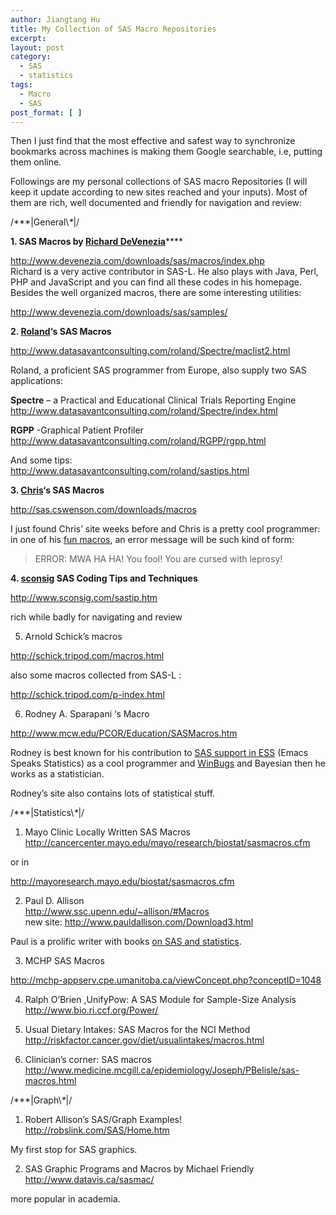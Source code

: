 ```yaml
---
author: Jiangtang Hu
title: My Collection of SAS Macro Repositories
excerpt:
layout: post
category:
  - SAS
  - statistics
tags:
  - Macro
  - SAS
post_format: [ ]
---
```

Then I just find that the most effective and safest way to synchronize bookmarks across machines is making them Google searchable, i.e, putting them online.

Followings are my personal collections of SAS macro Repositories (I will keep it update according to new sites reached and your inputs). Most of them are rich, well documented and friendly for navigation and review: 

/\*\*\*|General\\*\**|/

**1. SAS Macros by [Richard DeVenezia][1]******

<http://www.devenezia.com/downloads/sas/macros/index.php>   
Richard is a very active contributor in SAS-L. He also plays with Java, Perl, PHP and JavaScript and you can find all these codes in his homepage. Besides the well organized macros, there are some interesting utilities:

<http://www.devenezia.com/downloads/sas/samples/>

**2. **[**Roland**][2]**‘s SAS Macros**

<http://www.datasavantconsulting.com/roland/Spectre/maclist2.html>

Roland, a proficient SAS programmer from Europe, also supply two SAS applications:

**Spectre** – a Practical and Educational Clinical Trials Reporting Engine   
<http://www.datasavantconsulting.com/roland/Spectre/index.html>

**RGPP** -Graphical Patient Profiler   
<http://www.datasavantconsulting.com/roland/RGPP/rgpp.html>

And some tips:   
<http://www.datasavantconsulting.com/roland/sastips.html>

**3. **[**Chris**][3]**‘s SAS Macros**

<http://sas.cswenson.com/downloads/macros>

I just found Chris’ site weeks before and Chris is a pretty cool programmer: in one of his [fun macros][4], an error message will be such kind of form:

> ERROR: MWA HA HA! You fool! You are cursed with leprosy!

**4. **[**sconsig**][5]** SAS Coding Tips and Techniques**  

<http://www.sconsig.com/sastip.htm>

rich while badly for navigating and review 

5. Arnold Schick’s macros

<http://schick.tripod.com/macros.html>

also some macros collected from SAS-L : 

<http://schick.tripod.com/p-index.html>

6. Rodney A. Sparapani ‘s Macro

<http://www.mcw.edu/PCOR/Education/SASMacros.htm>

Rodney is best known for his contribution to [SAS support in ESS][6] (Emacs Speaks Statistics) as a cool programmer and [WinBugs][7] and Bayesian then he works as a statistician.

Rodney’s site also contains lots of statistical stuff.

/\*\*\*|Statistics\\*\**|/

1. Mayo Clinic Locally Written SAS Macros   
<http://cancercenter.mayo.edu/mayo/research/biostat/sasmacros.cfm>

or in 

<http://mayoresearch.mayo.edu/biostat/sasmacros.cfm>

2. Paul D. Allison   
<http://www.ssc.upenn.edu/~allison/#Macros>   
new site: <http://www.pauldallison.com/Download3.html>

Paul is a prolific writer with books [on SAS and statistics][8].

3. MCHP SAS Macros 

<http://mchp-appserv.cpe.umanitoba.ca/viewConcept.php?conceptID=1048>

4. Ralph O’Brien ,UnifyPow: A SAS Module for Sample-Size Analysis   
<http://www.bio.ri.ccf.org/Power/> 

5. Usual Dietary Intakes: SAS Macros for the NCI Method   
<http://riskfactor.cancer.gov/diet/usualintakes/macros.html>

6. Clinician’s corner: SAS macros   
<http://www.medicine.mcgill.ca/epidemiology/Joseph/PBelisle/sas-macros.html>

/\*\*\*|Graph\\*\**|/

1. Robert Allison’s SAS/Graph Examples!   
<http://robslink.com/SAS/Home.htm>

My first stop for SAS graphics.

2. SAS Graphic Programs and Macros by Michael Friendly   
<http://www.datavis.ca/sasmac/>

more popular in academia.

 [1]: http://www.devenezia.com/
 [2]: http://www.datasavantconsulting.com/roland/
 [3]: http://www.cswenson.com/
 [4]: http://sas.cswenson.com/downloads/fun-macros
 [5]: http://www.sconsig.com/
 [6]: http://ess.r-project.org/Manual/ess.html
 [7]: http://www.mrc-bsu.cam.ac.uk/bugs/welcome.shtml
 [8]: http://www.amazon.com/Paul-D.-Allison/e/B001H6KWN6/ref=sr_ntt_srch_lnk_1?qid=1320758969&sr=8-1